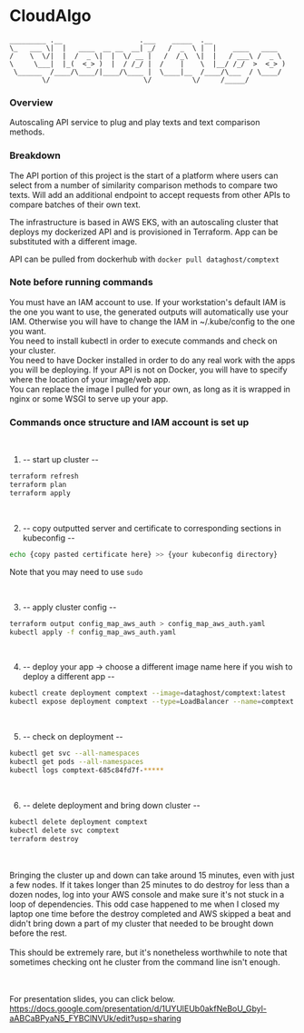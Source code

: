 # CloudAlgo


`_________ .__                   .___    _____  .__                  `<br />
`\_   ___ \|  |   ____  __ __  __| _/   /  _  \ |  |    ____   ____  `<br />
`/    \  \/|  |  /  _ \|  |  \/ __ |   /  /_\  \|  |   / ___\ /  _ \ `<br />
`\     \___|  |_(  <_> )  |  / /_/ |  /    |    \  |__/ /_/  >  <_> )`<br />
` \______  /____/\____/|____/\____ |  \____|__  /____/\___  / \____/ `<br />
`        \/                       \/          \/     /_____/         `<br />

### Overview
Autoscaling API service to plug and play texts and text comparison methods.

### Breakdown
The API portion of this project is the start of a platform where users can select from a number of similarity comparison methods to compare two texts. Will add an additional endpoint to accept requests from other APIs to compare batches of their own text.

The infrastructure is based in AWS EKS, with an autoscaling cluster that deploys my dockerized API and is provisioned in Terraform. App can be substituted with a different image.

API can be pulled from dockerhub with `docker pull dataghost/comptext`

### Note before running commands

You must have an IAM account to use. If your workstation's default IAM is the one you want to use, the generated outputs will automatically use your IAM. Otherwise you will have to change the IAM in ~/.kube/config to the one you want.<br />
You need to install kubectl in order to execute commands and check on your cluster.<br />
You need to have Docker installed in order to do any real work with the apps you will be deploying. If your API is not on Docker, you will have to specify where the location of your image/web app.<br />
You can replace the image I pulled for your own, as long as it is wrapped in nginx or some WSGI to serve up your app.

### Commands once structure and IAM account is set up

<br />

1) -- start up cluster --
```bash
terraform refresh
terraform plan
terraform apply
```

<br />

2) -- copy outputted server and certificate to corresponding sections in kubeconfig --
```bash
echo {copy pasted certificate here} >> {your kubeconfig directory}
```

Note that you may need to use `sudo`

<br />

3) -- apply cluster config --
```bash
terraform output config_map_aws_auth > config_map_aws_auth.yaml
kubectl apply -f config_map_aws_auth.yaml
```

<br />

4) -- deploy your app -> choose a different image name here if you wish to deploy a different app --
```bash
kubectl create deployment comptext --image=dataghost/comptext:latest
kubectl expose deployment comptext --type=LoadBalancer --name=comptext --port=80
```

<br />

5) -- check on deployment --
```bash
kubectl get svc --all-namespaces
kubectl get pods --all-namespaces
kubectl logs comptext-685c84fd7f-*****
```

<br />

6) -- delete deployment and bring down cluster --
```bash
kubectl delete deployment comptext
kubectl delete svc comptext
terraform destroy
```
<br /><br />
Bringing the cluster up and down can take around 15 minutes, even with just a few nodes. If it takes longer than 25 minutes to do destroy for less than a dozen nodes, log into your AWS console and make sure it's not stuck in a loop of dependencies. This odd case happened to me when I closed my laptop one time before the destroy completed and AWS skipped a beat and didn't bring down a part of my cluster that needed to be brought down before the rest.
<br /><br />
This should be extremely rare, but it's nonetheless worthwhile to note that sometimes checking ont he cluster from the command line isn't enough.

<br /><br />
For presentation slides, you can click below.<br />
https://docs.google.com/presentation/d/1UYUlEUb0akfNeBoU_Gbyl-aABCaBPyaN5_FYBClNVUk/edit?usp=sharing
